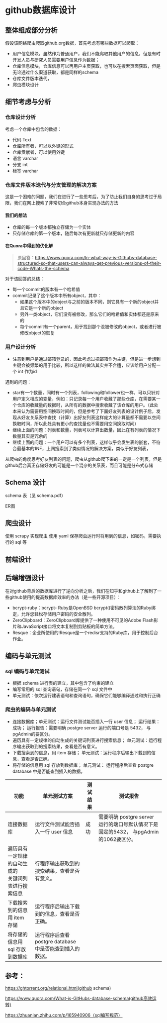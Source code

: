 # github数据库设计

## 整体组成部分分析

假设该网络爬虫爬取github.org数据，首先考虑有哪些数据可以爬取：

- 用户信息模块，虽然作为普通用户，我们不能爬取其他用户的信息，但是有时开发人员与研究人员需要用户信息作为数据；
- 仓库信息模块，仓库信息可以再用户主页获取，也可以在搜索页面获取，但是无论通过什么渠道获取，都是同样的schema
- 仓库文件版本迭代，
- 爬虫模块设计

## 细节考虑与分析

### 仓库设计分析

考虑一个仓库中包含的数据：

- 代码  Text
- 仓库所有者，可以以外键的形式
- 仓库贡献者，可以使用外键
- 语言  varchar
- 分支 int
- 标签  varchar

### 仓库文件版本迭代与分支管理的解决方案

这是一个困难的问题，我们在进行了一些思考后，为了防止我们自身的思考过于局限，我们在网上搜索了非常切合github本身实现办法的方法

#### 我们的想法

- 仓库的每一个版本都独立存储为一个实体
- 只存储仓库的第一个版本，随后每次有更新就只存储更新的内容

#### 在Quora中得到的优化解

> 原回答：https://www.quora.com/In-what-way-is-Githubs-database-structured-so-that-users-can-always-get-previous-versions-of-their-code-Whats-the-schema

对于该回答的总结：

- 每一个commit的版本有一个哈希值
- commit记录了这个版本中所有object，其中：
  - 如果这个版本中的object与之前的版本不同，则它具有一个新的object并且它是一个新的object
  - 另外一类object，它们没有被修改，那么它们的哈希值和实体都还是原来的
  - 每个commit有一个parent，用于找到那个没被修改的object，或者进行被修改object的恢复

### 用户设计分析



- 注意到用户是通过邮箱登录的，因此考虑过把邮箱作为主键，但是进一步想到主键会被频繁的用于比较，所以这样的做法其实并不合适，应该给用户分配一个 int 作为id

遇到的问题：

- star有一个数量，同时有一个列表，following和follower也一样，可以只针对用户定义相应的变量，例如：只记录每一个用户收藏了那些仓库，在需要某一个仓库的收藏量的数据时，从所有的数据中搜索收藏了该仓库的用户。（此处本来认为需要用空间换取时间的，但是参考了下面好友列表的设计例子后，发现从好友关系表中查找（计算）出好友列表这样庞大的计算量都不需要以空间换取时间，所以此处具有更小的查找量也不需要用空间换取时间）
- 继续上面的问题：列表和数量，列表可以计算出数量，因此在有列表的情况下数量其实是冗余的
- 继续上面的问题：一个用户可以有多个列表，这样似乎会发生表的嵌套，不符合最基本的1NF，上网搜索到了类似情况的解决方案，类似于好友列表，

​    从爬虫的角度思考好友列表的问题，爬虫从github爬下来的一定是一个列表，但是github后台真正存储好友的可能是一个混杂的关系表，而且可能是分布式存储

## Schema 设计

schema 表（见 schema.pdf）

ER图

## 爬虫设计

使用 scrapy 实现爬虫
使用 yaml 保存爬虫运行时将用到的信息，如密码，需要执行的 sql 等


## 前端设计

## 后端增强设计



在对github背后的数据库进行了逆向分析之后，我们在知乎和github上了解到了一些github使用的提高数据库效率的办法（是一些开源项目）：

- bcrypt-ruby：bcrypt- Ruby是OpenBSD bcrypt()密码散列算法的Ruby绑定，允许您轻松存储用户密码的安全散列。
- ZeroClipboard：ZeroClipboard库提供了一种使用不可见的Adobe Flash影片和JavaScript接口将文本复制到剪贴板的简单方法。
- Resque：企业所使用的!Resque是一个redisr支持的Ruby库，用于控制后台作业。

## 编码与单元测试

### sql 编码与单元测试

- 根据 schema 进行表的建立，其中包含了约束的建立
- 编写常用的 sql 查询语句，存储在同一个 sql 文件中
- 单元测试：依次运行建表语句和查询语句，确保它们能够编译通过和执行正确

### 爬虫的编码与单元测试

- 连接数据库；单元测试：运行文件测试能否插入一行 user 信息； 运行结果： 成功； 运行报告：需要明确 postgre server 运行的端口号是 5432， 与pgAdmin的要区分。
- 遍历具有一定规律的自动生成的关键词列表进行搜索信息； 单元测试：运行程序输出获取到的搜索结果，查看是否有意义。
- 下载搜索到的信息，用 item 存储； 单元测试：运行程序后输出下载到的信息，查看是否正确。
- 将存储的信息用 sql 存放到数据库； 单元测试： 运行程序后查看 postgre database 中是否能查到插入的数据。

|  功能    |   单元测试方案   |   测试结果   |   测试报告   |
| ---- | ---- | ---- | ---- |
| 连接数据库 | 运行文件测试能否插入一行 user 信息 | 成功|需要明确 postgre server 运行的端口号默认情况下是固定的5432， 与pgAdmin的1062要区分。 |
| 遍历具有一定规律的自动生成的<br>关键词列表进行搜索信息 |行程序输出获取到的搜索结果，查看是否有意义。 | |
| 下载搜索到的信息<br>用 item 存储 | 运行程序后输出下载到的信息，查看是否正确。| |
| 将存储的信息用<br> sql 存放到数据库 | 运行程序后查看 postgre database 中是否能查到插入的数据。| |


## 参考：

https://ghtorrent.org/relational.html(github schema)

https://www.quora.com/What-is-GitHubs-database-schema(github高效运转)

https://zhuanlan.zhihu.com/p/165940906（sql编写规范）